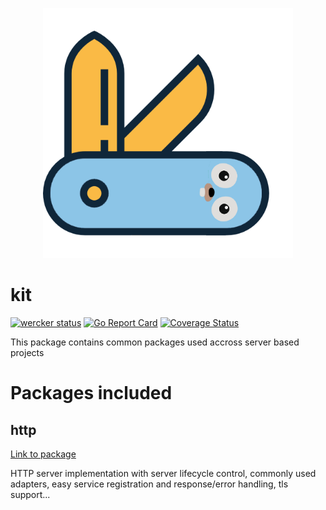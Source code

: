 <p align="center">
<img src="docs/img/logo.png" alt="tonto kit logo" title="tonto kit logo" width="400" />
</p>

# kit
[![wercker status](https://app.wercker.com/status/684f3efd53b66300c2470d2f0a6c2bd4/s/master "wercker status")](https://app.wercker.com/project/byKey/684f3efd53b66300c2470d2f0a6c2bd4)
[![Go Report Card](https://goreportcard.com/badge/github.com/tonto/kit)](https://goreportcard.com/report/github.com/tonto/kit)
[![Coverage Status](https://coveralls.io/repos/github/tonto/kit/badge.svg?branch=master)](https://coveralls.io/github/tonto/kit?branch=master)

This package contains common packages used accross server based projects

# Packages included
## http
[Link to package](http/)

HTTP server implementation with server lifecycle control, commonly used 
adapters, easy service registration and response/error handling, tls support...



